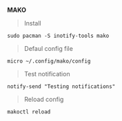 **MAKO**

>Install

```
sudo pacman -S inotify-tools mako
```

>Defaul config file

```
micro ~/.config/mako/config
```

>Test notification

```
notify-send "Testing notifications"
```

>Reload config

```
makoctl reload
```
